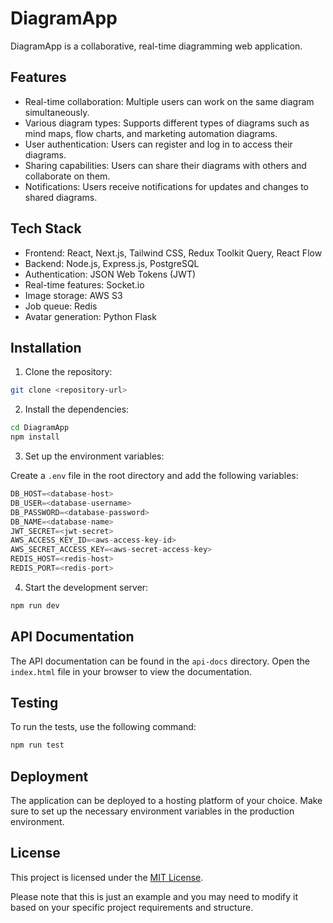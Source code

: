 # DiagramApp

DiagramApp is a collaborative, real-time diagramming web application.

## Features

- Real-time collaboration: Multiple users can work on the same diagram simultaneously.
- Various diagram types: Supports different types of diagrams such as mind maps, flow charts, and marketing automation diagrams.
- User authentication: Users can register and log in to access their diagrams.
- Sharing capabilities: Users can share their diagrams with others and collaborate on them.
- Notifications: Users receive notifications for updates and changes to shared diagrams.

## Tech Stack

- Frontend: React, Next.js, Tailwind CSS, Redux Toolkit Query, React Flow
- Backend: Node.js, Express.js, PostgreSQL
- Authentication: JSON Web Tokens (JWT)
- Real-time features: Socket.io
- Image storage: AWS S3
- Job queue: Redis
- Avatar generation: Python Flask

## Installation

1. Clone the repository:

```bash
git clone <repository-url>
```

2. Install the dependencies:

```bash
cd DiagramApp
npm install
```

3. Set up the environment variables:

Create a `.env` file in the root directory and add the following variables:

```js
DB_HOST=<database-host>
DB_USER=<database-username>
DB_PASSWORD=<database-password>
DB_NAME=<database-name>
JWT_SECRET=<jwt-secret>
AWS_ACCESS_KEY_ID=<aws-access-key-id>
AWS_SECRET_ACCESS_KEY=<aws-secret-access-key>
REDIS_HOST=<redis-host>
REDIS_PORT=<redis-port>
```

4. Start the development server:

```bash
npm run dev
```

## API Documentation

The API documentation can be found in the `api-docs` directory. Open the `index.html` file in your browser to view the documentation.

## Testing

To run the tests, use the following command:

```bash
npm run test
```

## Deployment

The application can be deployed to a hosting platform of your choice. Make sure to set up the necessary environment variables in the production environment.

## License

This project is licensed under the [MIT License](LICENSE).

Please note that this is just an example and you may need to modify it based on your specific project requirements and structure.